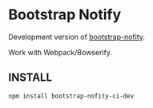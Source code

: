 # Bootstrap Notify

Development version of [bootstrap-nofity](https://github.com/mouse0270/bootstrap-notify).

Work with Webpack/Bowserify.

## INSTALL
```bash
npm install bootstrap-nofity-ci-dev
```